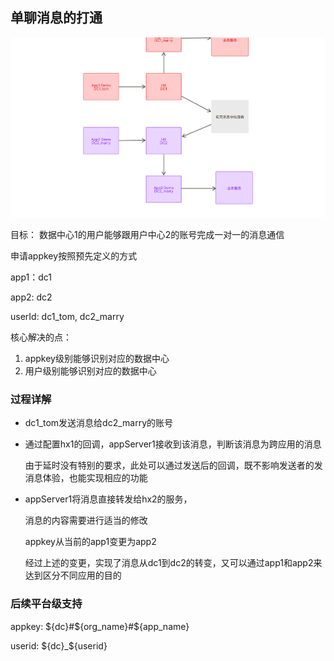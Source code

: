 ## 单聊消息的打通

![单聊消息](./img/msg_transfer.png)

目标： 数据中心1的用户能够跟用户中心2的账号完成一对一的消息通信

申请appkey按照预先定义的方式

app1：dc1

app2: dc2

userId: dc1_tom, dc2_marry

核心解决的点：
1. appkey级别能够识别对应的数据中心
2. 用户级别能够识别对应的数据中心

### 过程详解

- dc1_tom发送消息给dc2_marry的账号

- 通过配置hx1的回调，appServer1接收到该消息，判断该消息为跨应用的消息
    
    由于延时没有特别的要求，此处可以通过发送后的回调，既不影响发送者的发消息体验，也能实现相应的功能

- appServer1将消息直接转发给hx2的服务，

    消息的内容需要进行适当的修改

    appkey从当前的app1变更为app2

    经过上述的变更，实现了消息从dc1到dc2的转变，又可以通过app1和app2来达到区分不同应用的目的

### 后续平台级支持


appkey: ${dc}#${org_name}#${app_name}

userid: ${dc}_${userid}